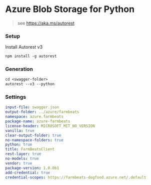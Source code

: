 # Azure Blob Storage for Python

> see https://aka.ms/autorest

### Setup

Install Autorest v3

```ps
npm install -g autorest
```

### Generation

```ps
cd <swagger-folder>
autorest --v3 --python
```

### Settings

```yaml
input-file: swagger.json
output-folder: ../azure/farmbeats
namespace: azure.farmbeats
package-name: azure-farmbeats
license-header: MICROSOFT_MIT_NO_VERSION
vanilla: true
clear-output-folder: true
no-namespace-folders: true
python: true
title: FarmBeatsClient
rest-layer: true
no-models: true
vendor: true
package-version: 1.0.0b1
add-credential: true
credential-scopes: https://farmbeats-dogfood.azure.net/.default
```
